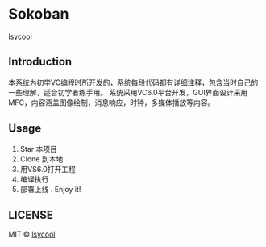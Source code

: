 # Sokoban

[lsycool](https://github.com/lsycool/Sokoban)

## Introduction
本系统为初学VC编程时所开发的，系统每段代码都有详细注释，包含当时自己的一些理解，适合初学者练手用。
系统采用VC6.0平台开发，GUI界面设计采用MFC，内容涵盖图像绘制，消息响应，时钟，多媒体播放等内容。

## Usage

1. Star 本项目
2. Clone 到本地
3. 用VS6.0打开工程
4. 编译执行
5. 部署上线
. Enjoy it!


## LICENSE

MIT © [lsycool](https://github.com/lsycool/Sokoban)